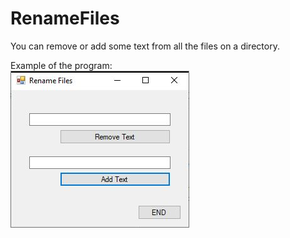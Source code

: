 # RenameFiles
You can remove or add some text from all the files on a directory.


Example of the program: <br/>
![alt text](https://github.com/EmiHermes/RenameFiles/blob/master/RenameFiles/RenameFiles_Example.jpg)
